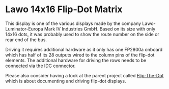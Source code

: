 # Lawo 14x16 Flip-Dot Matrix

This display is one of the various displays made by the company Lawo-Luminator-Europa Mark IV Industries GmbH. Based on its size with only 14x16 dots, it was probably used to show the route number on the side or rear end of the bus.

Driving it requires additional hardware as it only has one FP2800a onboard which has half of its 28 outputs wired to the column pins of the flip-dot elements. The additional hardware for driving the rows needs to be connected via the IDC connector. 

Please also consider having a look at the parent project called [Flip-The-Dot](https://github.com/RobsyRocket/Flip-The-Dot) which is about documenting and driving flip-dot displays.